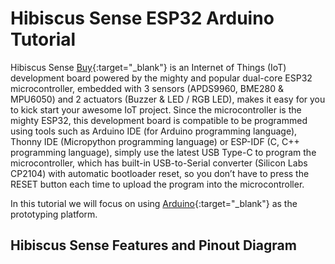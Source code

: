 # Hibiscus Sense ESP32 Arduino Tutorial

Hibiscus Sense [Buy](https://myduino.com/product/myd-036/){:target="_blank"} is an Internet of Things (IoT) development board powered by the mighty and popular dual-core ESP32 microcontroller, embedded with 3 sensors (APDS9960, BME280 & MPU6050) and 2 actuators (Buzzer & LED / RGB LED), makes it easy for you to kick start your awesome IoT project. Since the microcontroller is the mighty ESP32, this development board is compatible to be programmed using tools such as Arduino IDE (for Arduino programming language), Thonny IDE (Micropython programming language) or ESP-IDF (C, C++ programming language), simply use the latest USB Type-C to program the microcontroller, which has built-in USB-to-Serial converter (Silicon Labs CP2104) with automatic bootloader reset, so you don’t have to press the RESET button each time to upload the program into the microcontroller.

In this tutorial we will focus on using [Arduino](https://www.arduino.cc/){:target="_blank"} as the prototyping platform.

## Hibiscus Sense Features and Pinout Diagram